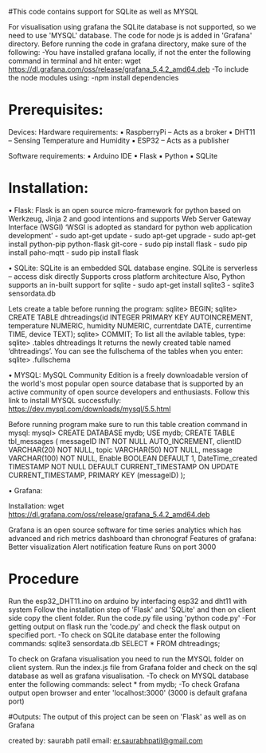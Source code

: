 #This code contains support for SQLite as well as MYSQL

For visualisation using grafana the SQLite database is not supported, so we need to use 'MYSQL' database.
The code for node js is added in 'Grafana' directory.
Before running the code in grafana directory, make sure of the following:
	-You have installed grafana locally, if not the enter the following command in terminal  and hit enter:
		wget https://dl.grafana.com/oss/release/grafana_5.4.2_amd64.deb
	-To include the node modules using:
		-npm install dependencies

# Prerequisites:
  Devices:
  Hardware requirements:
    ▪ RaspberryPi – Acts as a broker
    ▪ DHT11 – Sensing Temperature and Humidity
    ▪ ESP32 – Acts as a publisher

Software requirements:
    ▪ Arduino IDE
    ▪ Flask
    ▪ Python
    ▪ SQLite

# Installation:

• Flask:
Flask is an open source micro-framework for python based on Werkzeug, Jinja 2 and good intentions and supports Web      Server Gateway Interface (WSGI)
‘WSGI is adopted as standard for python web application development’
  		- sudo apt-get update
   		- sudo apt-get upgrade
   		- sudo apt-get install python-pip python-flask git-core
   		- sudo pip install flask
   		- sudo pip install paho-mqtt
   		- sudo pip install flask

• SQLite:
SQLite is an embedded SQL database engine.
SQLite is serverless – access disk directly
Supports cross platform architecture
Also, Python supports an in-built support for sqlite
		- sudo apt-get install sqlite3
		- sqlite3 sensordata.db

Lets create a table before running the program:
sqlite> BEGIN;
sqlite> CREATE TABLE dhtreadings(id INTEGER PRIMARY KEY AUTOINCREMENT, temperature  NUMERIC, humidity NUMERIC, currentdate DATE, currentime TIME, device TEXT);
sqlite> COMMIT;
To list all the avilable tables, type:
sqlite> .tables
dhtreadings
It returns the newly created table named ‘dhtreadings’. You can see the fullschema of the tables when you enter:
sqlite> .fullschema

• MYSQL:
MySQL Community Edition is a freely downloadable version of the world's most popular open source database that is supported by an active community of open source developers and enthusiasts.
Follow this link to install MYSQL successfully:
	https://dev.mysql.com/downloads/mysql/5.5.html

Before running program make sure to run this table creation command in mysql:
mysql>
CREATE DATABASE mydb;
USE mydb;
CREATE TABLE tbl_messages ( 
messageID INT NOT NULL AUTO_INCREMENT, 
clientID VARCHAR(20) NOT NULL, 
topic VARCHAR(50) NOT NULL, 
message VARCHAR(100) NOT NULL, 
Enable BOOLEAN DEFAULT 1, 
DateTime_created TIMESTAMP NOT NULL DEFAULT CURRENT_TIMESTAMP ON UPDATE CURRENT_TIMESTAMP, 
PRIMARY KEY (messageID)
);

• Grafana:

Installation: wget https://dl.grafana.com/oss/release/grafana_5.4.2_amd64.deb

Grafana is an open source software for time series analytics which has advanced and rich metrics dashboard than chronograf
Features of grafana:
Better visualization
Alert notification feature
Runs on port 3000


# Procedure
Run the esp32_DHT11.ino on arduino by interfacing esp32 and dht11 with system
Follow the installation step of 'Flask' and 'SQLite' and then on client side copy the client folder.
Run the code.py file using 'python code.py' 
-For getting output on flask run the 'code.py' and check the flask output on specified port.
-To check on SQLite database enter the following commands:
		sqlite3 sensordata.db
		SELECT * FROM dhtreadings;

To check on Grafana visualisation you need to run the MYSQL folder on client system.
Run the index.js file from Grafana folder and check on the sql database as well as grafana visualisation.
-To check on MYSQL database enter the following commands:
		select * from mydb;
-To check Grafana output open browser and enter 'localhost:3000'	(3000 is default grafana port)

#Outputs:
The output of this project can be seen on 'Flask' as well as on Grafana
	

created by: saurabh patil
email: er.saurabhpatil@gmail.com
